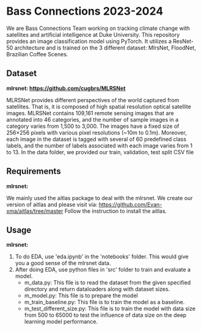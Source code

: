 # Bass Connections 2023-2024
We are Bass Connections Team working on tracking climate change with satellites and artificial intelligence at Duke University. This repository provides an image classification model using PyTorch. It utilizes a ResNet-50 architecture and is trained on the 3 different dataset: MlrsNet, FloodNet, Brazilian Coffee Scenes.

## Dataset
**mlrsnet: https://github.com/cugbrs/MLRSNet**

MLRSNet provides different perspectives of the world captured from satellites. That is, it is composed of high spatial resolution optical satellite images. MLRSNet contains 109,161 remote sensing images that are annotated into 46 categories, and the number of sample images in a category varies from 1,500 to 3,000. The images have a fixed size of 256×256 pixels with various pixel resolutions (~10m to 0.1m). Moreover, each image in the dataset is tagged with several of 60 predefined class labels, and the number of labels associated with each image varies from 1 to 13.
In the data folder, we provided our train, validation, test split CSV file

## Requirements
**mlrsnet:**

We mainly used the aitlas package to deal with the mlrsnet. We create our version of aitlas and please visit via:
https://github.com/Evan-xma/aitlas/tree/master
Follow the instruction to install the aitlas.


## Usage
**mlrsnet:**
1. To do EDA, use 'eda.ipynb' in the 'notebooks' folder. This would give you a good sense of the mlrsnet data.
2. After doing EDA, use python files in 'src' folder to train and evaluate a model.
   * m_data.py: This file is to read the dataset from the given specified directory and return dataloaders along with dataset sizes.
   * m_model.py: This file is to prepare the model
   * m_train_baseline.py: This file is to train the model as a baseline.
   * m_test_different_size.py: This file is to train the model with data size from 500 to 65000 to test the influence of data size on the deep learning model performance.

